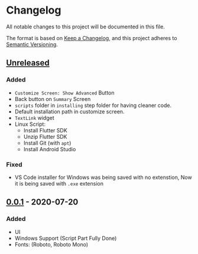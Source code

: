 # Changelog

All notable changes to this project will be documented in this file.

The format is based on [Keep a Changelog](https://keepachangelog.com/en/1.0.0/),
and this project adheres to [Semantic Versioning](https://semver.org/spec/v2.0.0.html).

## [Unreleased]

### Added

- `Customize Screen: Show Advanced` Button
- Back button on `Summary` Screen
- `scripts` folder in `installing` step folder for having cleaner code.
- Default installation path in customize screen.
- `TextLink` widget
- Linux Script:
    - Install Flutter SDK
    - Unzip Flutter SDK
    - Install Git (with `apt`)
    - Install Android Studio

### Fixed

- VS Code installer for Windows was being saved with no extenstion, Now it is being saved with `.exe` extension

## [0.0.1] - 2020-07-20

### Added

- UI
- Windows Support (Script Part Fully Done)
- Fonts: (Roboto, Roboto Mono)

[unreleased]: https://github.com/YazeedAlKhalaf/Split_It/compare/v0.0.1...HEAD
[0.0.1]: https://github.com/YazeedAlKhalaf/Split_It/releases/tag/v0.0.1
